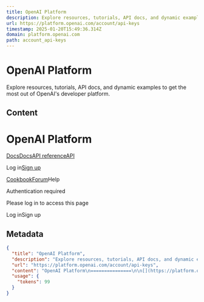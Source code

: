 ```yaml
---
title: OpenAI Platform
description: Explore resources, tutorials, API docs, and dynamic examples to get the most out of OpenAI's developer platform.
url: https://platform.openai.com/account/api-keys
timestamp: 2025-01-20T15:49:36.314Z
domain: platform.openai.com
path: account_api-keys
---
```


# OpenAI Platform


Explore resources, tutorials, API docs, and dynamic examples to get the most out of OpenAI's developer platform.


## Content

OpenAI Platform
===============

[](https://platform.openai.com/docs/overview)

[DocsDocs](https://platform.openai.com/docs)[API referenceAPI](https://platform.openai.com/docs/api-reference/introduction)

Log in[Sign up](https://platform.openai.com/signup)

[Cookbook](https://cookbook.openai.com/)[Forum](https://community.openai.com/categories)Help

Authentication required

Please log in to access this page

Log inSign up

## Metadata

```json
{
  "title": "OpenAI Platform",
  "description": "Explore resources, tutorials, API docs, and dynamic examples to get the most out of OpenAI's developer platform.",
  "url": "https://platform.openai.com/account/api-keys",
  "content": "OpenAI Platform\n===============\n\n[](https://platform.openai.com/docs/overview)\n\n[DocsDocs](https://platform.openai.com/docs)[API referenceAPI](https://platform.openai.com/docs/api-reference/introduction)\n\nLog in[Sign up](https://platform.openai.com/signup)\n\n[Cookbook](https://cookbook.openai.com/)[Forum](https://community.openai.com/categories)Help\n\nAuthentication required\n\nPlease log in to access this page\n\nLog inSign up",
  "usage": {
    "tokens": 99
  }
}
```
